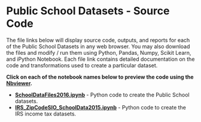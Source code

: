 # Public School Datasets - Source Code
The file links below will display source code, outputs, and reports for each of the Public School Datasets in any web browser.  You may also download the files and modify / run them using Python, Pandas, Numpy, Scikit Learn, and iPython Notebook.  Each file link contains detailed documentation on the code and transformations used to create a particular dataset.     

**Click on each of the notebook names below to preview the code using the [Nbviewer](nbviewer.jupyter.org).**

* [**SchoolDataFiles2016.ipynb**](http://nbviewer.jupyter.org/github/jakemdrew/EducationDataNC/blob/master/2016/School%20Datasets/Source%20Code/SchoolDataFiles2016.ipynb) - Python code to create the Public School datasets. 
* [**IRS_ZipCodeSIO_SchoolData2015.ipynb**](http://nbviewer.jupyter.org/github/jakemdrew/EducationDataNC/blob/master/2017/School%20Datasets/Source%20Code/IRS_ZipCodeSIO_SchoolData2015.ipynb) - Python code to create the IRS income tax datasets. 
